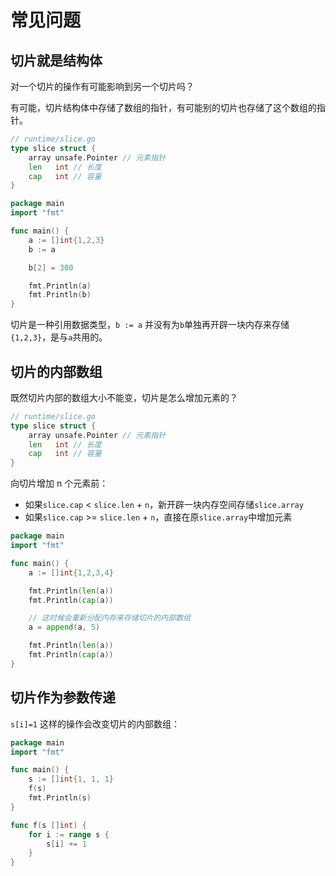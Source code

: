 # 常见问题

## 切片就是结构体

<div class="ask">对一个切片的操作有可能影响到另一个切片吗？</div>

有可能，切片结构体中存储了数组的指针，有可能别的切片也存储了这个数组的指针。

```go
// runtime/slice.go
type slice struct {
	array unsafe.Pointer // 元素指针
	len   int // 长度
	cap   int // 容量
}
```

<div class="run"></div>

```go
package main
import "fmt"

func main() {
    a := []int{1,2,3}
    b := a

    b[2] = 300

    fmt.Println(a)
    fmt.Println(b)
}
```

切片是一种引用数据类型，`b := a` 并没有为`b`单独再开辟一块内存来存储`{1,2,3}`，是与`a`共用的。

## 切片的内部数组

<div class="ask">既然切片内部的数组大小不能变，切片是怎么增加元素的？</div>

```go
// runtime/slice.go
type slice struct {
	array unsafe.Pointer // 元素指针
	len   int // 长度
	cap   int // 容量
}
```

向切片增加 n 个元素前：

- 如果`slice.cap` < `slice.len` + `n`，新开辟一块内存空间存储`slice.array`
- 如果`slice.cap` >= `slice.len` + `n`，直接在原`slice.array`中增加元素

<div class="run"></div>

```go
package main
import "fmt"

func main() {
    a := []int{1,2,3,4}

    fmt.Println(len(a))
    fmt.Println(cap(a))

    // 这时候会重新分配内存来存储切片的内部数组
    a = append(a, 5)

    fmt.Println(len(a))
    fmt.Println(cap(a))
}
```

## 切片作为参数传递

`s[i]=1` 这样的操作会改变切片的内部数组：

<div class="run"></div>

```go
package main
import "fmt"

func main() {
	s := []int{1, 1, 1}
	f(s)
	fmt.Println(s)
}

func f(s []int) {
	for i := range s {
		s[i] += 1
	}
}
```
